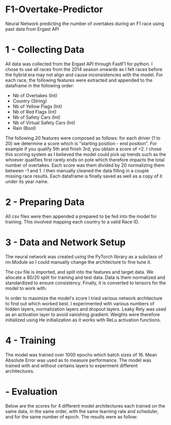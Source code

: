 # F1-Overtake-Predictor
Neural Network predicting the number of overtakes during an F1 race using past data from Ergast API

# 1 - Collecting Data

 All data was collected from the Ergast API through FastF1 for python. I chose to use all races from the 2014 season onwards as I felt races before the hybrid era may not align and cause inconsistencies with the model. For each race, the following features were extracted and appended to the dataframe in the following order:

   - Nb of Overtakes (Int)
   - Country (String)
   - Nb of Yellow Flags (Int)
   - Nb of Red Flags (Int)
   - Nb of Safety Cars (Int)
   - Nb of Virtual Safety Cars (Int)
   - Rain (Bool)

The following 20 features were composed as follows: for each driver (1 to 20) we determine a score which is "starting position - end position". For example if you qualify 5th and finish 3rd, you obtain a score of +2. I chose this scoring system as I believed the model could pick up trends such as the whoever qualifies first rarely ends on pole which therefore impacts the total number of overtakes. Each score was them divided by 20 normalizing them between -1 and 1. I then manually cleaned the data filling in a couple missing race results. Each dataframe is finally saved as well as a copy of it under its year name.

# 2 - Preparing Data

All csv files were then appended a prepared to be fed into the model for training. This involved mapping each country to a valid Race ID.

# 3 - Data and Network Setup

The neural network was created using the PyTorch library as a subclass of nn.Module so I could manually change the architecture to fine tune it.

The csv file is imported, and split into the features and target data. We allocate a 80/20 split for training and test data. Data is them normalized and standardized to ensure consistency. Finally, it is converted to tensors for the model to work with.

In order to maximize the model's score I tried various network architecture to find out which worked best. I experimented with various numbers of hidden layers, normalization layers and dropout layers. Leaky Rely was used as an activation layer to avoid vanishing gradient. Weights were therefore initialized using He initialization as it works with ReLu activation functions. 

# 4 - Training 

The model was trained over 1000 epochs which batch sizes of 16. Mean Absolute Error was used as to measure performance. The model was trained with and without certains layers to experiment different architectures.

# - Evaluation

Below are the scores for 4 different model architectures each trained on the same data, in the same order, with the same learning rate and scheduler, and for the same number of epoch. The results were as follow:
